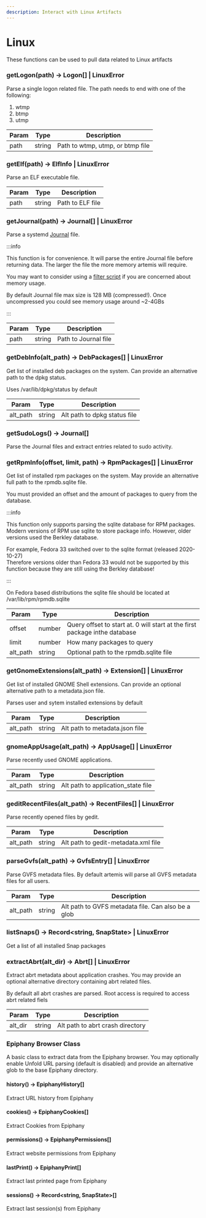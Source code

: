 ```yaml
---
description: Interact with Linux Artifacts
---
```


# Linux

These functions can be used to pull data related to Linux artifacts

### getLogon(path) -> Logon[] | LinuxError

Parse a single logon related file. The path needs to end with one of the
following:

1. wtmp
2. btmp
3. utmp

| Param | Type   | Description                      |
| ----- | ------ | -------------------------------- |
| path  | string | Path to wtmp, utmp, or btmp file |

### getElf(path) -> ElfInfo | LinuxError

Parse an ELF executable file.

| Param | Type   | Description      |
| ----- | ------ | ---------------- |
| path  | string | Path to ELF file |

### getJournal(path) -> Journal[] | LinuxError

Parse a systemd [Journal](../../Artifacts/Linux%20Artifacts/journals.md) file.

:::info

This function is for convenience. It will parse the entire Journal file before
returning data. The larger the file the more memory artemis will require.

You may want to consider using a
[filter script](../../Intro/Scripting/filterscripts.md) if you are concerned
about memory usage.

By default Journal file max size is 128 MB (compressed!). Once uncompressed you
could see memory usage around ~2-4GBs

:::

| Param | Type   | Description          |
| ----- | ------ | -------------------- |
| path  | string | Path to Journal file |

### getDebInfo(alt_path) -> DebPackages[] | LinuxError

Get list of installed deb packages on the system. Can provide an alternative
path to the dpkg status.

Uses /var/lib/dpkg/status by default

| Param    | Type   | Description                  |
| -------- | ------ | ---------------------------- |
| alt_path | string | Alt path to dpkg status file |

### getSudoLogs() -> Journal[]

Parse the Journal files and extract entries related to sudo activity.

### getRpmInfo(offset, limit, path) -> RpmPackages[] | LinuxError

Get list of installed rpm packages on the system. May provide an alternative
full path to the rpmdb.sqlite file.

You must provided an offset and the amount of packages to query from the
database.

:::info

This function only supports parsing the sqlite database for RPM packages.\
Modern versions of RPM use sqlite to store package info. However, older versions
used the Berkley database.

For example, Fedora 33 switched over to the sqlite format (released 2020-10-27)\
Therefore versions older than Fedora 33 would not be supported by this function
because they are still using the Berkley database!

:::

On Fedora based distributions the sqlite file should be located at
/var/lib/rpm/rpmdb.sqlite

| Param    | Type   | Description                                                                |
| -------- | ------ | -------------------------------------------------------------------------- |
| offset   | number | Query offset to start at. 0 will start at the first package inthe database |
| limit    | number | How many packages to query                                                 |
| alt_path | string | Optional path to the rpmdb.sqlite file                                     |

### getGnomeExtensions(alt_path) -> Extension[] | LinuxError

Get list of installed GNOME Shell extensions. Can provide an optional
alternative path to a metadata.json file.

Parses user and sytem installed extensions by default

| Param    | Type   | Description                    |
| -------- | ------ | ------------------------------ |
| alt_path | string | Alt path to metadata.json file |

### gnomeAppUsage(alt_path) -> AppUsage[] | LinuxError

Parse recently used GNOME applications.

| Param    | Type   | Description                        |
| -------- | ------ | ---------------------------------- |
| alt_path | string | Alt path to application_state file |

### geditRecentFiles(alt_path) -> RecentFiles[] | LinuxError

Parse recently opened files by gedit.

| Param    | Type   | Description                         |
| -------- | ------ | ----------------------------------- |
| alt_path | string | Alt path to gedit-metadata.xml file |

### parseGvfs(alt_path) -> GvfsEntry[] | LinuxError

Parse GVFS metadata files. By default artemis will parse all GVFS metadata files
for all users.

| Param    | Type   | Description                                        |
| -------- | ------ | -------------------------------------------------- |
| alt_path | string | Alt path to GVFS metadata file. Can also be a glob |

### listSnaps() -> Record&lt;string, SnapState&gt; | LinuxError

Get a list of all installed Snap packages

### extractAbrt(alt_dir) -> Abrt[] | LinuxError

Extract abrt metadata about application crashes. You may provide an optional alternative directory containing abrt related files.

By default all abrt crashes are parsed. Root access is required to access abrt related fiels

| Param    | Type   | Description                                        |
| -------- | ------ | -------------------------------------------------- |
| alt_dir  | string | Alt path to abrt crash directory                   |

### Epiphany Browser Class

A basic class to extract data from the Epiphany browser. You may optionally enable Unfold URL parsing (default is disabled) and provide an alternative glob to the base Epiphany directory.

#### history() -> EpiphanyHistory[]

Extract URL history from Epiphany

#### cookies() -> EpiphanyCookies[]

Extract Cookies from Epiphany

#### permissions() -> EpiphanyPermissions[]

Extract website permissions from Epiphany

#### lastPrint() -> EpiphanyPrint[]

Extract last printed page from Epiphany

#### sessions() -> Record&lt;string, SnapState&gt;[]

Extract last session(s) from Epiphany